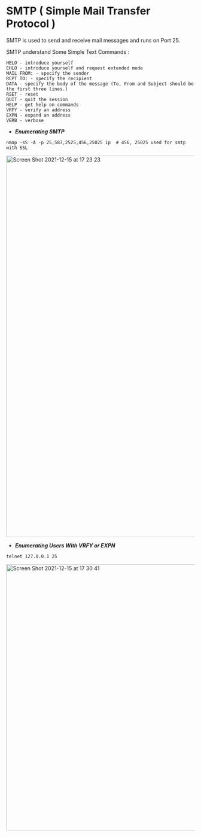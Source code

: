 # SMTP ( Simple Mail Transfer Protocol ) 

SMTP is used to send and receive mail messages and runs on Port 25.

SMTP understand Some Simple Text Commands :  

    HELO - introduce yourself
    EHLO - introduce yourself and request extended mode
    MAIL FROM: - specify the sender
    RCPT TO: - specify the recipient
    DATA - specify the body of the message (To, From and Subject should be the first three lines.)
    RSET - reset
    QUIT - quit the session
    HELP - get help on commands
    VRFY - verify an address
    EXPN - expand an address
    VERB - verbose
    
* ***Enumerating SMTP***

```shell
nmap -sS -A -p 25,587,2525,456,25025 ip  # 456, 25025 used for smtp with SSL

```
<img width="1020" alt="Screen Shot 2021-12-15 at 17 23 23" src="https://user-images.githubusercontent.com/92652606/146224892-13722add-0da9-408a-b659-ad671eb87ba7.png">

* ***Enumerating Users With VRFY or EXPN***

```shell
telnet 127.0.0.1 25

```
<img width="712" alt="Screen Shot 2021-12-15 at 17 30 41" src="https://user-images.githubusercontent.com/92652606/146225924-faa1bf12-1d79-4fa0-baa6-2d307acb214d.png">




